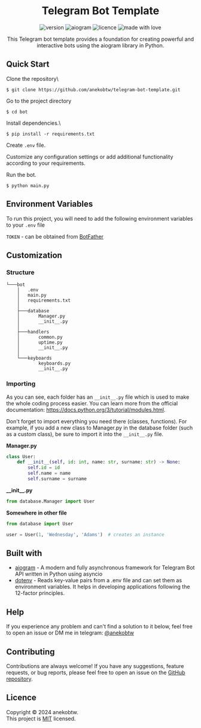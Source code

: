 <br/>
<div align="center">
<h1>Telegram Bot Template</h1>

 ![version](https://img.shields.io/badge/Project_version-v1.0.3-blue)
 ![aiogram](https://img.shields.io/badge/aiogram-3.x-blue)
 ![licence](https://img.shields.io/badge/License-MIT-green)
 ![made with love](https://img.shields.io/badge/Made_with-Love-red)

<p>This Telegram bot template provides a foundation for creating powerful and interactive bots using the aiogram library in Python.</p>

</div>

## Quick Start
Clone the repository\
```
$ git clone https://github.com/anekobtw/telegram-bot-template.git
```
Go to the project directory
```
$ cd bot
```
Install dependencies.\
```
$ pip install -r requirements.txt
```
Create `.env` file.

Customize any configuration settings or add additional functionality according to your requirements.

Run the bot.
```
$ python main.py
```

## Environment Variables
To run this project, you will need to add the following environment variables to your `.env` file

`TOKEN` - can be obtained from [BotFather](https://t.me/BotFather)


## Customization
### Structure
```telegram-bot-template/
└───bot
    │   .env
    │   main.py
    │   requirements.txt
    │
    ├───database
    │       Manager.py
    │       __init__.py
    │
    ├───handlers
    │       common.py
    │       uptime.py
    │       __init__.py
    │
    └───keyboards
            keyboards.py
            __init__.py
```

### Importing
As you can see, each folder has an `__init__.py` file which is used to make the whole coding process easier. You can learn more from the official documentation: https://docs.python.org/3/tutorial/modules.html.

Don't forget to import everything you need there (classes, functions). For example, if you add a new class to Manager.py in the database folder (such as a custom class), be sure to import it into the `__init__.py` file.

**Manager.py**
```py
class User:
    def __init__(self, id: int, name: str, surname: str) -> None:
        self.id = id
        self.name = name
        self.surname = surname
```

**_\_init__.py**
```py
from database.Manager import User
```

**Somewhere in other file**
```py
from database import User

user = User(1, 'Wednesday', 'Adams')  # creates an instance
```

## Built with
- [aiogram](https://github.com/aiogram/aiogram) - A modern and fully asynchronous framework for Telegram Bot API written in Python using asyncio
- [dotenv](https://github.com/theskumar/python-dotenv) - Reads key-value pairs from a .env file and can set them as environment variables. It helps in developing applications following the 12-factor principles.

## Help
If you experience any problem and can't find a solution to it below, feel free to open an issue or DM me in telegram: [@anekobtw](https://t.me/anekobtw)

## Contributing
Contributions are always welcome! If you have any suggestions, feature requests, or bug reports, please feel free to open an issue on the [GitHub repository](https://github.com/anekobtw/telegram-bot-template).

## Licence
Copyright © 2024 anekobtw.\
This project is [MIT](https://github.com/anekobtw/telegram-bot-template/blob/main/LICENSE) licensed.
